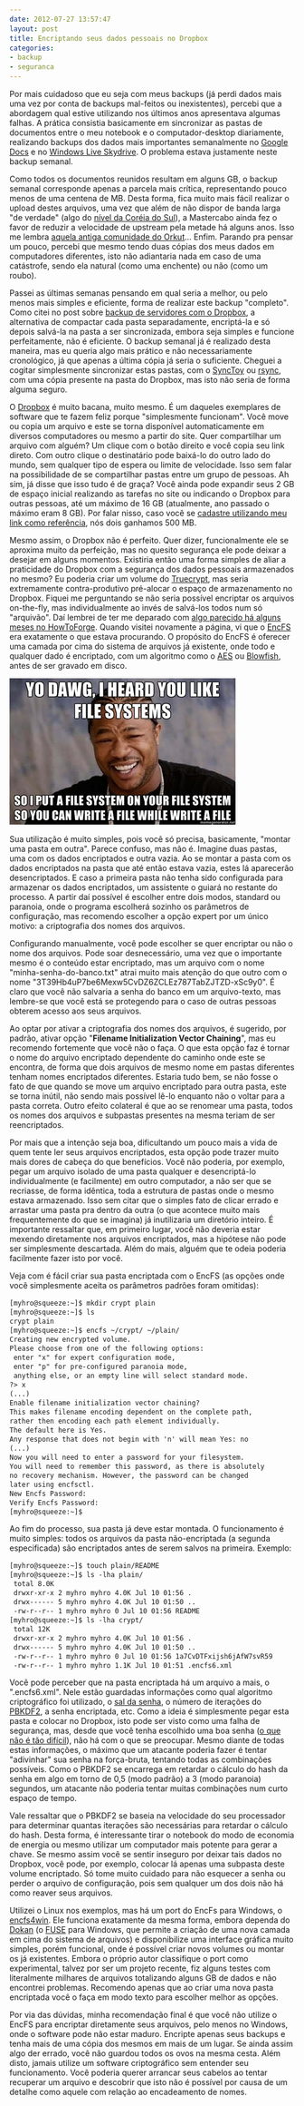 ```yaml
---
date: 2012-07-27 13:57:47
layout: post
title: Encriptando seus dados pessoais no Dropbox
categories:
- backup
- seguranca
---
```


Por mais cuidadoso que eu seja com meus backups (já perdi dados mais uma vez por conta de backups mal-feitos ou inexistentes), percebi que a abordagem qual estive utilizando nos últimos anos apresentava algumas falhas. A prática consistia basicamente em sincronizar as pastas de documentos entre o meu notebook e o computador-desktop diariamente, realizando backups dos dados mais importantes semanalmente no [Google Docs](https://docs.google.com/) e no [Windows Live Skydrive](https://skydrive.live.com/). O problema estava justamente neste backup semanal.

Como todos os documentos reunidos resultam em alguns GB, o backup semanal corresponde apenas a parcela mais crítica, representando pouco menos de uma centena de MB. Desta forma, fica muito mais fácil realizar o upload destes arquivos, uma vez que além de não dispor de banda larga "de verdade" (algo do [nível da Coréia do Sul](http://www.tecmundo.com.br/internet/17506-por-que-a-coreia-do-sul-tem-a-melhor-internet-do-mundo.htm)), a Mastercabo ainda fez o favor de reduzir a velocidade de upstream pela metade há alguns anos. Isso me lembra [aquela antiga comunidade do Orkut](http://www.orkut.com/Main#Community?cmm=1262932&hl=pt-BR)... Enfim. Parando pra pensar um pouco, percebi que mesmo tendo duas cópias dos meus dados em computadores diferentes, isto não adiantaria nada em caso de uma catástrofe, sendo ela natural (como uma enchente) ou não (como um roubo).

Passei as últimas semanas pensando em qual seria a melhor, ou pelo menos mais simples e eficiente, forma de realizar este backup "completo". Como citei no post sobre [backup de servidores com o Dropbox](http://blog.myhro.info/2011/06/backup-do-seu-servidor-com-o-dropbox/), a alternativa de compactar cada pasta separadamente, encriptá-la e só depois salvá-la na pasta a ser sincronizada, embora seja simples e funcione perfeitamente, não é eficiente. O backup semanal já é realizado desta maneira, mas eu queria algo mais prático e não necessariamente cronológico, já que apenas a última cópia já seria o suficiente. Cheguei a cogitar simplesmente sincronizar estas pastas, com o [SyncToy](http://www.microsoft.com/en-us/download/details.aspx?id=15155) ou [rsync](http://en.wikipedia.org/wiki/Rsync), com uma cópia presente na pasta do Dropbox, mas isto não seria de forma alguma seguro.

O [Dropbox](https://www.dropbox.com/) é muito bacana, muito mesmo. É um daqueles exemplares de software que te fazem feliz porque "simplesmente funcionam". Você move ou copia um arquivo e este se torna disponível automaticamente em diversos computadores ou mesmo a partir do site. Quer compartilhar um arquivo com alguém? Um clique com o botão direito e você copia seu link direto. Com outro clique o destinatário pode baixá-lo do outro lado do mundo, sem qualquer tipo de espera ou limite de velocidade. Isso sem falar na possibilidade de se compartilhar pastas entre um grupo de pessoas. Ah sim, já disse que isso tudo é de graça? Você ainda pode expandir seus 2 GB de espaço inicial realizando as tarefas no site ou indicando o Dropbox para outras pessoas, até um máximo de 16 GB (atualmente, ano passado o máximo eram 8 GB). Por falar nisso, caso você se [cadastre utilizando meu link como referência](http://db.tt/wt0PmPZ2), nós dois ganhamos 500 MB.

Mesmo assim, o Dropbox não é perfeito. Quer dizer, funcionalmente ele se aproxima muito da perfeição, mas no quesito segurança ele pode deixar a desejar em alguns momentos. Existiria então uma forma simples de aliar a praticidade do Dropbox com a segurança dos dados pessoais armazenados no mesmo? Eu poderia criar um volume do [Truecrypt](http://www.truecrypt.org/), mas seria extremamente contra-produtivo pré-alocar o espaço de armazenamento no Dropbox. Fiquei me perguntando se não seria possível encriptar os arquivos on-the-fly, mas individualmente ao invés de salvá-los todos num só "arquivão". Daí lembrei de ter me deparado com [algo parecido há alguns meses no HowToForge](http://www.howtoforge.com/encrypt-your-data-with-encfs-debian-squeeze-ubuntu-11.10). Quando visitei novamente a página, vi que o [EncFS](http://www.arg0.net/encfs/) era exatamente o que estava procurando. O propósito do EncFS é oferecer uma camada por cima do sistema de arquivos já existente, onde todo e qualquer dado é encriptado, com um algoritmo como o [AES](https://en.wikipedia.org/wiki/Advanced_Encryption_Standard) ou [Blowfish](https://en.wikipedia.org/wiki/Blowfish_%28cipher%29), antes de ser gravado em disco.

![](/images/2012/yo-dawg-fs.jpg)

Sua utilização é muito simples, pois você só precisa, basicamente, "montar uma pasta em outra". Parece confuso, mas não é. Imagine duas pastas, uma com os dados encriptados e outra vazia. Ao se montar a pasta com os dados encriptados na pasta que até então estava vazia, estes lá aparecerão desencriptados. E caso a primeira pasta não tenha sido configurada para armazenar os dados encriptados, um assistente o guiará no restante do processo. A partir daí possível é escolher entre dois modos, standard ou paranoia, onde o programa escolherá sozinho os parâmetros de configuração, mas recomendo escolher a opção expert por um único motivo: a criptografia dos nomes dos arquivos.

Configurando manualmente, você pode escolher se quer encriptar ou não o nome dos arquivos. Pode soar desnecessário, uma vez que o importante mesmo é o conteúdo estar encriptado, mas um arquivo com o nome "minha-senha-do-banco.txt" atrai muito mais atenção do que outro com o nome "3T39Hb4uP7be6Mexw5CvDZ6ZCLEz787TabZJTZD-xSc9y0". É claro que você não salvaria a senha do banco em um arquivo-texto, mas lembre-se que você está se protegendo para o caso de outras pessoas obterem acesso aos seus arquivos.

Ao optar por ativar a criptografia dos nomes dos arquivos, é sugerido, por padrão, ativar opção "**Filename Initialization Vector Chaining**", mas eu recomendo fortemente que você não o faça. O que esta opção faz é tornar o nome do arquivo encriptado dependente do caminho onde este se encontra, de forma que dois arquivos de mesmo nome em pastas diferentes tenham nomes encriptados diferentes. Estaria tudo bem, se não fosse o fato de que quando se move um arquivo encriptado para outra pasta, este se torna inútil, não sendo mais possível lê-lo enquanto não o voltar para a pasta correta. Outro efeito colateral é que ao se renomear uma pasta, todos os nomes dos arquivos e subpastas presentes na mesma teriam de ser reencriptados.

Por mais que a intenção seja boa, dificultando um pouco mais a vida de quem tente ler seus arquivos encriptados, esta opção pode trazer muito mais dores de cabeça do que benefícios. Você não poderia, por exemplo, pegar um arquivo isolado de uma pasta qualquer e desencriptá-lo individualmente (e facilmente) em outro computador, a não ser que se recriasse, de forma idêntica, toda a estrutura de pastas onde o mesmo estava armazenado. Isso sem citar que o simples fato de clicar errado e arrastar uma pasta pra dentro da outra (o que acontece muito mais frequentemente do que se imagina) já inutilizaria um diretório inteiro. É importante ressaltar que, em primeiro lugar, você não deveria estar mexendo diretamente nos arquivos encriptados, mas a hipótese não pode ser simplesmente descartada. Além do mais, alguém que te odeia poderia facilmente fazer isto por você.

Veja com é fácil criar sua pasta encriptada com o EncFS (as opções onde você simplesmente aceita os parâmetros padrões foram omitidas):

    [myhro@squeeze:~]$ mkdir crypt plain
    [myhro@squeeze:~]$ ls
    crypt plain
    [myhro@squeeze:~]$ encfs ~/crypt/ ~/plain/
    Creating new encrypted volume.
    Please choose from one of the following options:
     enter "x" for expert configuration mode,
     enter "p" for pre-configured paranoia mode,
     anything else, or an empty line will select standard mode.
    ?> x
    (...)
    Enable filename initialization vector chaining?
    This makes filename encoding dependent on the complete path,
    rather then encoding each path element individually.
    The default here is Yes.
    Any response that does not begin with 'n' will mean Yes: no
    (...)
    Now you will need to enter a password for your filesystem.
    You will need to remember this password, as there is absolutely
    no recovery mechanism. However, the password can be changed
    later using encfsctl.
    New Encfs Password:
    Verify Encfs Password:
    [myhro@squeeze:~]$

Ao fim do processo, sua pasta já deve estar montada. O funcionamento é muito simples: todos os arquivos da pasta não-encriptada (a segunda especificada) são encriptados antes de serem salvos na primeira. Exemplo:

    [myhro@squeeze:~]$ touch plain/README
    [myhro@squeeze:~]$ ls -lha plain/
     total 8.0K
     drwxr-xr-x 2 myhro myhro 4.0K Jul 10 01:56 .
     drwx------ 5 myhro myhro 4.0K Jul 10 01:50 ..
     -rw-r--r-- 1 myhro myhro 0 Jul 10 01:56 README
    [myhro@squeeze:~]$ ls -lha crypt/
     total 12K
     drwxr-xr-x 2 myhro myhro 4.0K Jul 10 01:56 .
     drwx------ 5 myhro myhro 4.0K Jul 10 01:50 ..
     -rw-r--r-- 1 myhro myhro 0 Jul 10 01:56 1a7CvDTFxijsh6jAfW7svR59
     -rw-r--r-- 1 myhro myhro 1.1K Jul 10 01:51 .encfs6.xml

Você pode perceber que na pasta encriptada há um arquivo a mais, o ".encfs6.xml". Nele estão guardadas informações como qual algoritmo criptográfico foi utilizado, o [sal da senha](http://crackstation.net/hashing-security.htm), o número de iterações do [PBKDF2](http://en.wikipedia.org/wiki/PBKDF2), a senha encriptada, etc. Como a ideia é simplesmente pegar esta pasta e colocar no Dropbox, isto pode ser visto como uma falha de segurança, mas, desde que você tenha escolhido uma boa senha ([o que não é tão difícil](http://xkcd.com/936/)), não há com o que se preocupar. Mesmo diante de todas estas informações, o máximo que um atacante poderia fazer é tentar "adivinhar" sua senha na força-bruta, tentando todas as combinações possíveis. Como o PBKDF2 se encarrega em retardar o cálculo do hash da senha em algo em torno de 0,5 (modo padrão) a 3 (modo paranoia) segundos, um atacante não poderia tentar muitas combinações num curto espaço de tempo.

Vale ressaltar que o PBKDF2 se baseia na velocidade do seu processador para determinar quantas iterações são necessárias para retardar o cálculo do hash. Desta forma, é interessante tirar o notebook do modo de economia de energia ou mesmo utilizar um computador mais potente para gerar a chave. Se mesmo assim você se sentir inseguro por deixar tais dados no Dropbox, você pode, por exemplo, colocar lá apenas uma subpasta deste volume encriptado. Só tome muito cuidado para não esquecer a senha ou perder o arquivo de configuração, pois sem qualquer um dos dois não há como reaver seus arquivos.

Utilizei o Linux nos exemplos, mas há um port do EncFs para Windows, o [encfs4win](http://members.ferrara.linux.it/freddy77/encfs.html). Ele funciona exatamente da mesma forma, embora dependa do [Dokan](http://dokan-dev.net/en/download/#dokan) (o [FUSE](http://en.wikipedia.org/wiki/Filesystem_in_Userspace) para Windows, que permite a criação de uma nova camada em cima do sistema de arquivos) e disponibilize uma interface gráfica muito simples, porém funcional, onde é possível criar novos volumes ou montar os já existentes. Embora o próprio autor classifique o port como experimental, talvez por ser um projeto recente, fiz alguns testes com literalmente milhares de arquivos totalizando alguns GB de dados e não encontrei problemas. Recomendo apenas que ao criar uma nova pasta encriptada você o faça em modo texto para escolher melhor as opções.

Por via das dúvidas, minha recomendação final é que você não utilize o EncFS para encriptar diretamente seus arquivos, pelo menos no Windows, onde o software pode não estar maduro. Encripte apenas seus backups e tenha mais de uma cópia dos mesmos em mais de um lugar. Se ainda assim algo der errado, você não guardou todos os ovos na mesma cesta. Além disto, jamais utilize um software criptográfico sem entender seu funcionamento. Você poderia querer arrancar seus cabelos ao tentar recuperar um arquivo e descobrir que isto não é possível por causa de um detalhe como aquele com relação ao encadeamento de nomes.
